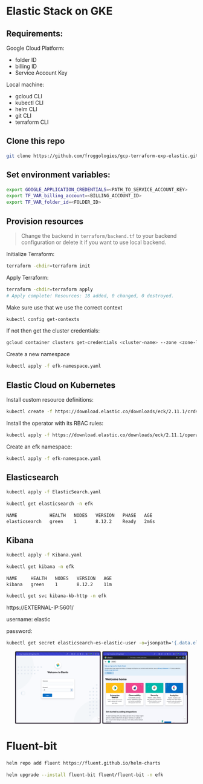 # Elastic Stack on GKE

## Requirements:
Google Cloud Platform:
- folder ID
- billing ID
- Service Account Key

Local machine:
- gcloud CLI
- kubectl CLI
- helm CLI
- git CLI
- terraform CLI

## Clone this repo

```sh
git clone https://github.com/froggologies/gcp-terraform-exp-elastic.git && cd gcp-terraform-exp-elastic
```

## Set environment variables:

```sh
export GOOGLE_APPLICATION_CREDENTIALS=<PATH_TO_SERVICE_ACCOUNT_KEY>
export TF_VAR_billing_account=<BILLING_ACCOUNT_ID>
export TF_VAR_folder_id=<FOLDER_ID>
```

## Provision resources

> Change the backend in `terraform/backend.tf` to your backend configuration or delete it if you want to use local backend.

Initialize Terraform:
```sh
terraform -chdir=terraform init
```

Apply Terraform:
```sh
terraform -chdir=terraform apply
# Apply complete! Resources: 18 added, 0 changed, 0 destroyed.
```

Make sure use that we use the correct context
```sh
kubectl config get-contexts
```

If not then get the cluster credentials:
```sh
gcloud container clusters get-credentials <cluster-name> --zone <zone-location> --project <project-id>
```

Create a new namespace
```sh
kubectl apply -f efk-namespace.yaml
```

## Elastic Cloud on Kubernetes

Install custom resource definitions:
```sh
kubectl create -f https://download.elastic.co/downloads/eck/2.11.1/crds.yaml
```

Install the operator with its RBAC rules:
```sh
kubectl apply -f https://download.elastic.co/downloads/eck/2.11.1/operator.yaml
```

Create an efk namespace:
```sh
kubectl apply -f efk-namespace.yaml
```

## Elasticsearch
```sh
kubectl apply -f ElasticSearch.yaml
```
```sh
kubectl get elasticsearch -n efk
```
```
NAME            HEALTH   NODES   VERSION   PHASE   AGE
elasticsearch   green    1       8.12.2    Ready   2m6s
```

## Kibana

```sh
kubectl apply -f Kibana.yaml
```
```sh
kubectl get kibana -n efk
```
```
NAME     HEALTH   NODES   VERSION   AGE
kibana   green    1       8.12.2    11m
```
```sh
kubectl get svc kibana-kb-http -n efk
```

https://EXTERNAL-IP:5601/

username: elastic

password:
```sh
kubectl get secret elasticsearch-es-elastic-user -o=jsonpath='{.data.elastic}' -n efk | base64 --decode; echo
```

<!-- ![login](./img/SCR-20240320-kzvb.png)
![home](./img/SCR-20240320-ldgy.png) -->

<div align="center">
  <img src="img/SCR-20240320-kzvb.png" alt="login" width="45%">
  <img src="img/SCR-20240320-ldgy.png" alt="home" width="45%" >
</div>

# Fluent-bit

```sh
helm repo add fluent https://fluent.github.io/helm-charts
```
```sh
helm upgrade --install fluent-bit fluent/fluent-bit -n efk
```
